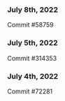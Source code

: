 ### July 8th, 2022

Commit #58759

### July 5th, 2022

Commit #314353


### July 4th, 2022

Commit #72281
